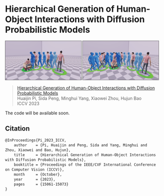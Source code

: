 # Hierarchical Generation of Human-Object Interactions with Diffusion Probabilistic Models


![teaser](assets/teaser.png)
> [Hierarchical Generation of Human-Object Interactions with Diffusion Probabilistic Models](https://zju3dv.github.io/hghoi) \
> Huaijin Pi, Sida Peng, Minghui Yang, Xiaowei Zhou, Hujun Bao \
> ICCV 2023

The code will be available soon.

## Citation


```
@InProceedings{Pi_2023_ICCV,
    author    = {Pi, Huaijin and Peng, Sida and Yang, Minghui and Zhou, Xiaowei and Bao, Hujun},
    title     = {Hierarchical Generation of Human-Object Interactions with Diffusion Probabilistic Models},
    booktitle = {Proceedings of the IEEE/CVF International Conference on Computer Vision (ICCV)},
    month     = {October},
    year      = {2023},
    pages     = {15061-15073}
}
```